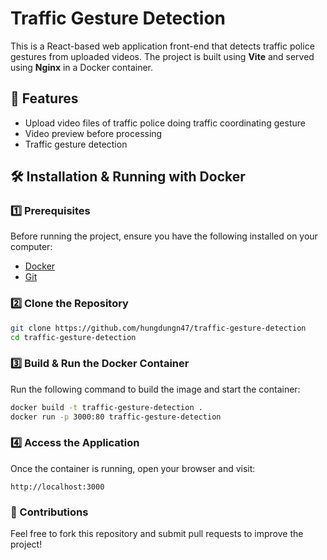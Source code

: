 # Traffic Gesture Detection

This is a React-based web application front-end that detects traffic police gestures from uploaded videos. The project is built using **Vite** and served using **Nginx** in a Docker container.

## 🚀 Features
- Upload video files of traffic police doing traffic coordinating gesture
- Video preview before processing
- Traffic gesture detection

## 🛠️ Installation & Running with Docker

### **1️⃣ Prerequisites**
Before running the project, ensure you have the following installed on your computer:
- [Docker](https://docs.docker.com/get-docker/)
- [Git](https://git-scm.com/downloads)

### **2️⃣ Clone the Repository**
```sh
git clone https://github.com/hungdungn47/traffic-gesture-detection
cd traffic-gesture-detection
```

### **3️⃣ Build & Run the Docker Container**
Run the following command to build the image and start the container:
```sh
docker build -t traffic-gesture-detection .
docker run -p 3000:80 traffic-gesture-detection
```

### **4️⃣ Access the Application**
Once the container is running, open your browser and visit:
```
http://localhost:3000
```

### 🎯 Contributions
Feel free to fork this repository and submit pull requests to improve the project!

